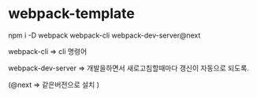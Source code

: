 # webpack-template

npm i -D webpack webpack-cli webpack-dev-server@next

webpack-cli => cli 명령어

webpack-dev-server => 개발을하면서 새로고침할때마다 갱신이 자동으로 되도록.

\(@next => 같은버전으로 설치 \)



